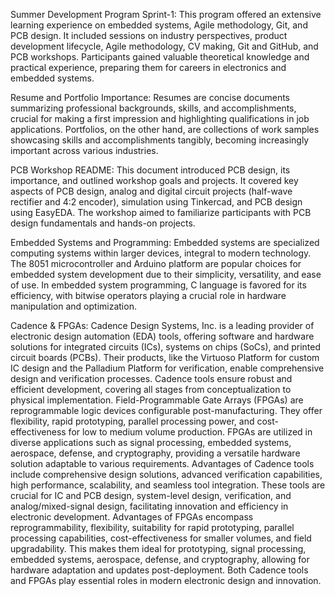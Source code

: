 Summer Development Program Sprint-1: This program offered an extensive learning experience on embedded systems, Agile methodology, Git, and PCB design. It included sessions on industry perspectives, product development lifecycle, Agile methodology, CV making, Git and GitHub, and PCB workshops. Participants gained valuable theoretical knowledge and practical experience, preparing them for careers in electronics and embedded systems.

Resume and Portfolio Importance: Resumes are concise documents summarizing professional backgrounds, skills, and accomplishments, crucial for making a first impression and highlighting qualifications in job applications. Portfolios, on the other hand, are collections of work samples showcasing skills and accomplishments tangibly, becoming increasingly important across various industries.

PCB Workshop README: This document introduced PCB design, its importance, and outlined workshop goals and projects. It covered key aspects of PCB design, analog and digital circuit projects (half-wave rectifier and 4:2 encoder), simulation using Tinkercad, and PCB design using EasyEDA. The workshop aimed to familiarize participants with PCB design fundamentals and hands-on projects.

Embedded Systems and Programming: Embedded systems are specialized computing systems within larger devices, integral to modern technology. The 8051 microcontroller and Arduino platform are popular choices for embedded system development due to their simplicity, versatility, and ease of use. In embedded system programming, C language is favored for its efficiency, with bitwise operators playing a crucial role in hardware manipulation and optimization.

Cadence & FPGAs: Cadence Design Systems, Inc. is a leading provider of electronic design automation (EDA) tools, offering software and hardware solutions for integrated circuits (ICs), systems on chips (SoCs), and printed circuit boards (PCBs). Their products, like the Virtuoso Platform for custom IC design and the Palladium Platform for verification, enable comprehensive design and verification processes. Cadence tools ensure robust and efficient development, covering all stages from conceptualization to physical implementation. Field-Programmable Gate Arrays (FPGAs) are reprogrammable logic devices configurable post-manufacturing. They offer flexibility, rapid prototyping, parallel processing power, and cost-effectiveness for low to medium volume production. FPGAs are utilized in diverse applications such as signal processing, embedded systems, aerospace, defense, and cryptography, providing a versatile hardware solution adaptable to various requirements. Advantages of Cadence tools include comprehensive design solutions, advanced verification capabilities, high performance, scalability, and seamless tool integration. These tools are crucial for IC and PCB design, system-level design, verification, and analog/mixed-signal design, facilitating innovation and efficiency in electronic development. Advantages of FPGAs encompass reprogrammability, flexibility, suitability for rapid prototyping, parallel processing capabilities, cost-effectiveness for smaller volumes, and field upgradability. This makes them ideal for prototyping, signal processing, embedded systems, aerospace, defense, and cryptography, allowing for hardware adaptation and updates post-deployment. Both Cadence tools and FPGAs play essential roles in modern electronic design and innovation.

